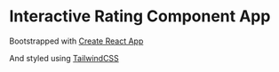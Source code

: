 # Interactive Rating Component App

Bootstrapped with [Create React App][react]

And styled using [TailwindCSS][tailwind]

[LINK SECTION]: <> (🤙 To stay clean 🧹 )
[tailwind]: https://tailwindcss.com/
[react]: https://reactjs.org/
